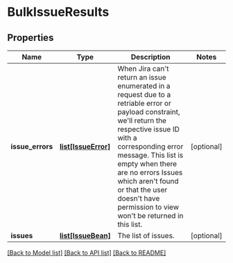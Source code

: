 # BulkIssueResults

## Properties
Name | Type | Description | Notes
------------ | ------------- | ------------- | -------------
**issue_errors** | [**list[IssueError]**](IssueError.md) | When Jira can&#x27;t return an issue enumerated in a request due to a retriable error or payload constraint, we&#x27;ll return the respective issue ID with a corresponding error message. This list is empty when there are no errors Issues which aren&#x27;t found or that the user doesn&#x27;t have permission to view won&#x27;t be returned in this list. | [optional] 
**issues** | [**list[IssueBean]**](IssueBean.md) | The list of issues. | [optional] 

[[Back to Model list]](../README.md#documentation-for-models) [[Back to API list]](../README.md#documentation-for-api-endpoints) [[Back to README]](../README.md)

